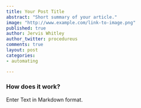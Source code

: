 ```yaml
---
title: Your Post Title
abstract: "Short summary of your article."
image: "http://www.example.com/link-to-image.png"
published: true
author: Jervis Whitley
author_twitter: procedureus
comments: true
layout: post
categories:
- automating

---
```


### How does it work?

Enter Text in Markdown format.